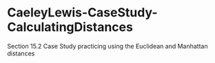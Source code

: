 # CaeleyLewis-CaseStudy-CalculatingDistances
 Section 15.2 Case Study practicing using the Euclidean and Manhattan distances
